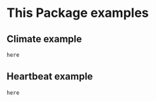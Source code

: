 This Package examples
=====================

Climate example
---------------

    here


Heartbeat example
---------------

    here